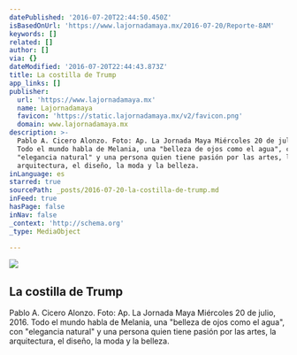 ```yaml
---
datePublished: '2016-07-20T22:44:50.450Z'
isBasedOnUrl: 'https://www.lajornadamaya.mx/2016-07-20/Reporte-8AM'
keywords: []
related: []
author: []
via: {}
dateModified: '2016-07-20T22:44:43.873Z'
title: La costilla de Trump
app_links: []
publisher:
  url: 'https://www.lajornadamaya.mx'
  name: Lajornadamaya
  favicon: 'https://static.lajornadamaya.mx/v2/favicon.png'
  domain: www.lajornadamaya.mx
description: >-
  Pablo A. Cicero Alonzo. Foto: Ap. La Jornada Maya Miércoles 20 de julio, 2016.
  Todo el mundo habla de Melania, una "belleza de ojos como el agua", con
  "elegancia natural" y una persona quien tiene pasión por las artes, la
  arquitectura, el diseño, la moda y la belleza.
inLanguage: es
starred: true
sourcePath: _posts/2016-07-20-la-costilla-de-trump.md
inFeed: true
hasPage: false
inNav: false
_context: 'http://schema.org'
_type: MediaObject

---
```

<article style=""><img src="https://img.lajornadamaya.mx/32/i1agb99a9ggc_640-414-cover" /><h1>La costilla de Trump</h1><p>Pablo A. Cicero Alonzo. Foto: Ap. La Jornada Maya Miércoles 20 de julio, 2016. Todo el mundo habla de Melania, una "belleza de ojos como el agua", con "elegancia natural" y una persona quien tiene pasión por las artes, la arquitectura, el diseño, la moda y la belleza.</p></article>